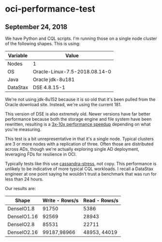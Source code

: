 # oci-performance-test

## September 24, 2018
We have Python and CQL scripts.  I'm running those on a single node cluster of the following shapes.  This is using:

| Variable      | Value                         |
|---------------|-------------------------------|
| Nodes         | 1                             |
| OS            | Oracle-Linux-7.5-2018.08.14-0 |
| Java          | Oracle jdk-8u181              |
| DataStax      | DSE 4.8.15-1                  |

We're not using jdk-8u152 because it is so old that it's been pulled from the Oracle download site.  Instead, we're using the current 181.

This version of DSE is also extremely old.  Newer versions have far better performance because both the storage engine and file system have been rewritten, resulting is a [3x-10x performance speedup](https://www.datastax.com/2018/06/zdata-benchmark-study-shows-datastax-enterprise-6-outperforms-open-source-apache-cassandra) depending on what you're measuring.

This test is a bit unrepresentative in that it's a single node.  Typical clusters are 3 or more nodes with a replication of three.  Often those are distributed across ADs, though we're actually exploring single AD deployment, leveraging FDs for resilience in OCI.

Typically tests like this use [cassandra-stress](https://docs.datastax.com/en/cassandra/2.1/cassandra/tools/toolsCStress_t.html), not copy.  This performance is unlikely to be indicative of more typical CQL workloads.  I recall a DataStax engineer at one point saying he wouldn't trust a benchmark that was run for less than 24 hours.

Our results are:

| Shape         | Write - Rows/s | Read - Rows/s |
|---------------|----------------|---------------|
| DenseIO1.8    | 91750          | 5386          |
| DenseIO1.16   | 92569          | 28943         |
| DenseIO2.8    | 85531          | 22711         |
| DenseIO2.16   | 99187,98966    | 48953, 44019  |
